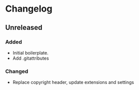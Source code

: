 # Changelog

## Unreleased

### Added

- Initial boilerplate.
- Add .gitattributes

### Changed

- Replace copyright header, update extensions and settings
